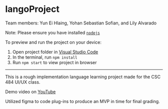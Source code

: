 
 # langoProject
Team members: Yun Ei Hlaing, Yohan Sebastian Sofian, and Lily Alvarado
  
  Note: Please ensure you have installed <code><a href="https://nodejs.org/en/download/">nodejs</a></code>

  To preview and run the project on your device:
  1) Open project folder in <a href="https://code.visualstudio.com/download">Visual Studio Code</a>
  2) In the terminal, run `npm install`
  3) Run `npm start` to view project in browser
***
  This is a rough implementation language learning project made for the CSC 484 UI/UX class.

  Demo video on <a href="https://youtu.be/TKCijOcwr24">YouTube</a>
  
  Utilized figma to code plug-ins to produce an MVP in time for final grading.
